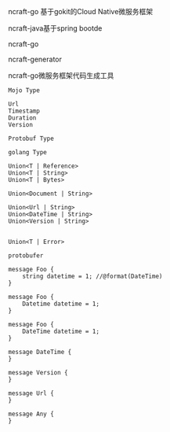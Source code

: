 ncraft-go 基于gokit的Cloud Native微服务框架

ncraft-java基于spring bootde 



ncraft-go

ncraft-generator

ncraft-go微服务框架代码生成工具



```
Mojo Type

Url
Timestamp
Duration
Version
```

```
Protobuf Type
```



```
golang Type
```



```
Union<T | Reference>
Union<T | String>
Union<T | Bytes>

Union<Document | String>

Union<Url | String>
Union<DateTime | String>
Union<Version | String>


Union<T | Error>
```



```
protobufer

message Foo {
	string datetime = 1; //@format(DateTime)
}

message Foo {
	Datetime datetime = 1;
}

message Foo {
	DateTime datetime = 1;
}

message DateTime {
}

message Version {
}

message Url {
}

message Any {
}
```












